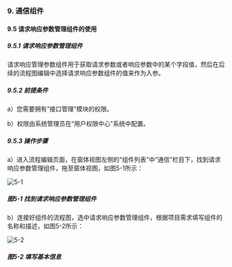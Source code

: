 ### 9. 通信组件

#### 9.5 请求响应参数管理组件的使用

##### 9.5.1 请求响应参数管理组件

请求响应管理参数组件用于获取请求参数或者响应参数中的某个字段值，然后在后续的流程图编辑中选择请求响应参数组件的值来作为入参。

##### 9.5.2 前提条件

a）您需要拥有“接口管理”模块的权限。

b）权限由系统管理员在“用户权限中心”系统中配置。

##### 9.5.3 操作步骤

a）进入流程编辑页面，在窗体视图左侧的“组件列表”中“通信”栏目下，找到请求响应参数管理组件，拖至窗体视图，如图5-1所示：

![5-1](https://www.feisuanyz.com/fsimage/zc-image/cz_22_5_2_1.png)

##### 图5-1 找到请求响应参数管理组件

b）连接好组件的流程图，选中请求响应参数管理组件，根据项目需求填写组件的名称和描述，如图5-2所示：

![5-2](https://www.feisuanyz.com/fsimage/zc-image/cz_22_5_2_3.png)

##### 图5-2 填写基本信息
